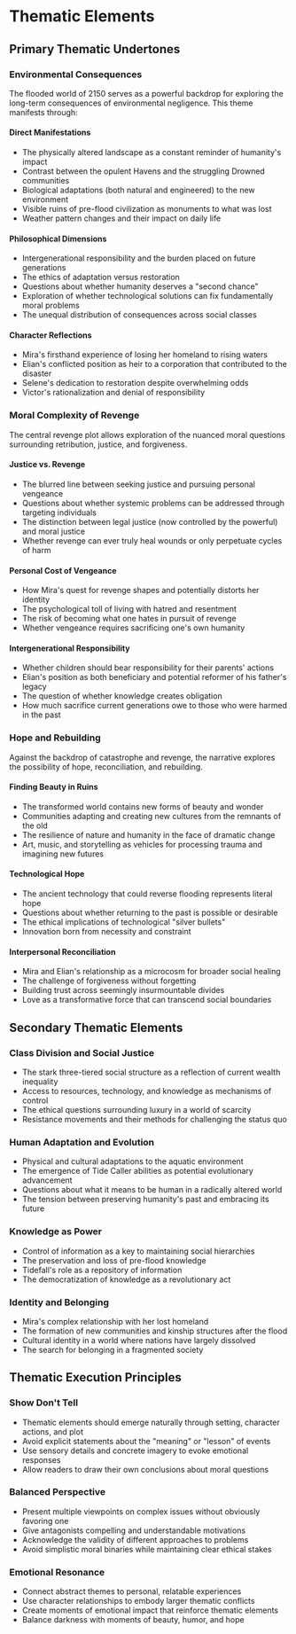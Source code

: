# Thematic Elements

## Primary Thematic Undertones

### Environmental Consequences
The flooded world of 2150 serves as a powerful backdrop for exploring the long-term consequences of environmental negligence. This theme manifests through:

#### Direct Manifestations
- The physically altered landscape as a constant reminder of humanity's impact
- Contrast between the opulent Havens and the struggling Drowned communities
- Biological adaptations (both natural and engineered) to the new environment
- Visible ruins of pre-flood civilization as monuments to what was lost
- Weather pattern changes and their impact on daily life

#### Philosophical Dimensions
- Intergenerational responsibility and the burden placed on future generations
- The ethics of adaptation versus restoration
- Questions about whether humanity deserves a "second chance"
- Exploration of whether technological solutions can fix fundamentally moral problems
- The unequal distribution of consequences across social classes

#### Character Reflections
- Mira's firsthand experience of losing her homeland to rising waters
- Elian's conflicted position as heir to a corporation that contributed to the disaster
- Selene's dedication to restoration despite overwhelming odds
- Victor's rationalization and denial of responsibility

### Moral Complexity of Revenge
The central revenge plot allows exploration of the nuanced moral questions surrounding retribution, justice, and forgiveness.

#### Justice vs. Revenge
- The blurred line between seeking justice and pursuing personal vengeance
- Questions about whether systemic problems can be addressed through targeting individuals
- The distinction between legal justice (now controlled by the powerful) and moral justice
- Whether revenge can ever truly heal wounds or only perpetuate cycles of harm

#### Personal Cost of Vengeance
- How Mira's quest for revenge shapes and potentially distorts her identity
- The psychological toll of living with hatred and resentment
- The risk of becoming what one hates in pursuit of revenge
- Whether vengeance requires sacrificing one's own humanity

#### Intergenerational Responsibility
- Whether children should bear responsibility for their parents' actions
- Elian's position as both beneficiary and potential reformer of his father's legacy
- The question of whether knowledge creates obligation
- How much sacrifice current generations owe to those who were harmed in the past

### Hope and Rebuilding
Against the backdrop of catastrophe and revenge, the narrative explores the possibility of hope, reconciliation, and rebuilding.

#### Finding Beauty in Ruins
- The transformed world contains new forms of beauty and wonder
- Communities adapting and creating new cultures from the remnants of the old
- The resilience of nature and humanity in the face of dramatic change
- Art, music, and storytelling as vehicles for processing trauma and imagining new futures

#### Technological Hope
- The ancient technology that could reverse flooding represents literal hope
- Questions about whether returning to the past is possible or desirable
- The ethical implications of technological "silver bullets"
- Innovation born from necessity and constraint

#### Interpersonal Reconciliation
- Mira and Elian's relationship as a microcosm for broader social healing
- The challenge of forgiveness without forgetting
- Building trust across seemingly insurmountable divides
- Love as a transformative force that can transcend social boundaries

## Secondary Thematic Elements

### Class Division and Social Justice
- The stark three-tiered social structure as a reflection of current wealth inequality
- Access to resources, technology, and knowledge as mechanisms of control
- The ethical questions surrounding luxury in a world of scarcity
- Resistance movements and their methods for challenging the status quo

### Human Adaptation and Evolution
- Physical and cultural adaptations to the aquatic environment
- The emergence of Tide Caller abilities as potential evolutionary advancement
- Questions about what it means to be human in a radically altered world
- The tension between preserving humanity's past and embracing its future

### Knowledge as Power
- Control of information as a key to maintaining social hierarchies
- The preservation and loss of pre-flood knowledge
- Tidefall's role as a repository of information
- The democratization of knowledge as a revolutionary act

### Identity and Belonging
- Mira's complex relationship with her lost homeland
- The formation of new communities and kinship structures after the flood
- Cultural identity in a world where nations have largely dissolved
- The search for belonging in a fragmented society

## Thematic Execution Principles

### Show Don't Tell
- Thematic elements should emerge naturally through setting, character actions, and plot
- Avoid explicit statements about the "meaning" or "lesson" of events
- Use sensory details and concrete imagery to evoke emotional responses
- Allow readers to draw their own conclusions about moral questions

### Balanced Perspective
- Present multiple viewpoints on complex issues without obviously favoring one
- Give antagonists compelling and understandable motivations
- Acknowledge the validity of different approaches to problems
- Avoid simplistic moral binaries while maintaining clear ethical stakes

### Emotional Resonance
- Connect abstract themes to personal, relatable experiences
- Use character relationships to embody larger thematic conflicts
- Create moments of emotional impact that reinforce thematic elements
- Balance darkness with moments of beauty, humor, and hope
